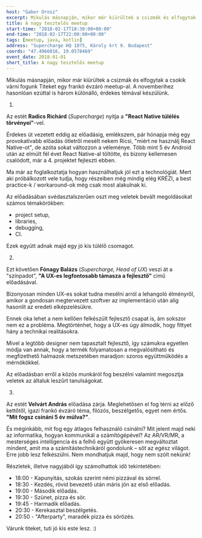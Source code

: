 ```yaml
---
host: "Gabor Orosz"
excerpt: Mikulás másnapján, mikor már kiürültek a csizmák és elfogytak a csokik várni fogunk Titeket egy frankó évzáró meetup-al. 
title: A nagy tesztelős meetup
start-time: "2018-02-17T18:30:00+00:00"
end-time: "2018-02-17T22:00:00+00:00"
tags: [meetup, java, kotlin]
address: "Supercharge HQ 1075, Károly krt 9. Budapest"
coords: "47.4966016, 19.0578469"
event_date: 2018-01-01
short_title: A nagy tesztelős meetup
---
```


Mikulás másnapján, mikor már kiürültek a csizmák és elfogytak a csokik várni fogunk Titeket egy frankó évzáró meetup-al. A novemberihez hasonlóan ezúttal is három különálló, érdekes témával készülünk.

1.
Az estét **Radics Richárd** (*Supercharge*) nyitja a **"React Native túlélés törvényei"**-vel.

Érdekes út vezetett eddig az előadásig, emlékszem, pár hónapja még egy provokatívabb előadás ötletről mesélt nekem Ricsi, "miért ne használj React Native-ot", de azóta sokat változzon a véleménye. Több mint 5 év Android után az elmúlt fél évet React Native-al töltötte, és bizony kellemesen csalódott, már a 4. projektet fejleszti ebben.

Ma már az foglalkoztatja hogyan használhatjuk jól ezt a technológiát. Mert aki próbálkozott vele tudja, hogy részeiben még mindig elég KRÉZI, a best practice-k / workaround-ok még csak most alakulnak ki.

Az előadásában svédasztalszerűen oszt meg veletek bevált megoldásokat számos témakörökben:

- project setup,
- libraries,
- debugging,
- CI.

Ezek együtt adnak majd egy jó kis túlélő csomagot.

2.
Ezt követően **Fónagy Balázs** (*Supercharge, Head of UX*) veszi át a "színpadot", **"A UX-es legfontosabb támasza a fejlesztő"** cimű előadásával.

Bizonyosan minden UX-es sokat tudna mesélni arról a lehangoló élményről, amikor a gondosan megtervezett szoftver az implementáció után alig hasonlít az eredeti elképzelésükre.

Ennek oka lehet a nem kellően felkészült fejlesztő csapat is, ám sokszor nem ez a probléma. Megtörténhet, hogy a UX-es úgy álmodik, hogy fittyet hány a technikai realitásokra.

Mivel a legtöbb designer nem tapasztalt fejlesztő, így számukra egyetlen módja van annak, hogy a termék folyamatosan a megvalósítható és megfizethető halmazok metszetében maradjon: szoros együttműködés a mérnökökkel.

Az előadásban erről a közös munkáról fog beszélni valamint megosztja veletek az általuk leszűrt tanulságokat.

3.
Az estét **Velvárt András** előadása zárja. Meglehetősen el fog térni az előző kettőtől, igazi frankó évzáró téma, filózós, beszélgetős, egyet nem értős. **"Mit fogsz csináni 5 év múlva?"**.

És méginkább, mit fog egy átlagos felhasználó csinálni? Mit jelent majd neki az informatika, hogyan kommunikál a számítógépével? Az AR/VR/MR, a mesterséges intelligencia és a felhő együtt gyökeresen megváltoztat mindent, amit ma a számítástechnikáról gondolunk – sőt az egész világot. Erre jobb lesz felkészülni. Nem mondhatjuk majd, hogy nem szólt nekünk!

Részletek, illetve nagyjából így számolhattok idő tekintetében:

- 18:00 - Kapunyitás, szokás szerint némi pizzával és sörrel.
- 18:30 - Kezdés, rövid bevezető után máris jön az első előadás.
- 19:00 - Második előadás.
- 19:30 - Szünet, pizza és sör.
- 19:45 - Harmadik előadás.
- 20:30 - Kerekasztal beszélgetés.
- 20:50 - "Afterparty", maradék pizza és sörözés.

Várunk titeket, tuti jó kis este lesz. :)
